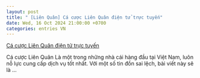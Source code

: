 ```yaml
---
layout: post
title: " [Liên Quân] Cá cược Liên Quân điện tử trực tuyến"
date: Wed, 16 Oct 2024 21:00:00 +0700
categories: entries VN
---
```

[Cá cược Liên Quân điện tử trực tuyến](https://www.bienphong.com.vn/ylenosrycbpovgadtoufmhoyohtdph.htm)

Cá cược Liên Quân Là một trong những nhà cái hàng đầu tại Việt Nam, luôn nỗ lực cung cấp dịch vụ tốt nhất. Với một số tin đồn sai lệch, bài viết này sẽ là ...

